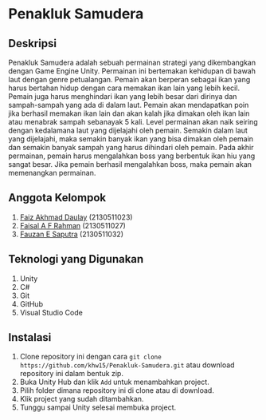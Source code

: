 # Penakluk Samudera

## Deskripsi
Penakluk Samudera adalah sebuah permainan strategi yang dikembangkan dengan Game Engine Unity. Permainan ini bertemakan kehidupan di bawah laut dengan genre petualangan. Pemain akan berperan sebagai ikan yang harus bertahan hidup dengan cara memakan ikan lain yang lebih kecil. Pemain juga harus menghindari ikan yang lebih besar dari dirinya dan sampah-sampah yang ada di dalam laut. Pemain akan mendapatkan poin jika berhasil memakan ikan lain dan akan kalah jika dimakan oleh ikan lain atau menabrak sampah sebanayak 5 kali. Level permainan akan naik seiring dengan kedalamana laut yang dijelajahi oleh pemain. Semakin dalam laut yang dijelajahi, maka semakin banyak ikan yang bisa dimakan oleh pemain dan semakin banyak sampah yang harus dihindari oleh pemain. Pada akhir permainan, pemain harus mengalahkan boss yang berbentuk ikan hiu yang sangat besar. Jika pemain berhasil mengalahkan boss, maka pemain akan memenangkan permainan.

## Anggota Kelompok
1. [Faiz Akhmad Daulay](https://github.com/fzkmdly) (2130511023)
2. [Faisal A F Rahman](https://github.com/khw15) (2130511027)
3. [Fauzan E Saputra](https://github.com/Ggs083) (2130511032)

## Teknologi yang Digunakan
1. Unity
2. C#
3. Git
4. GitHub
5. Visual Studio Code

## Instalasi
1. Clone repository ini dengan cara `git clone https://github.com/khw15/Penakluk-Samudera.git` atau download repository ini dalam bentuk zip.
2. Buka Unity Hub dan klik `Add` untuk menambahkan project.
3. Pilih folder dimana repository ini di clone atau di download.
4. Klik project yang sudah ditambahkan.
5. Tunggu sampai Unity selesai membuka project.